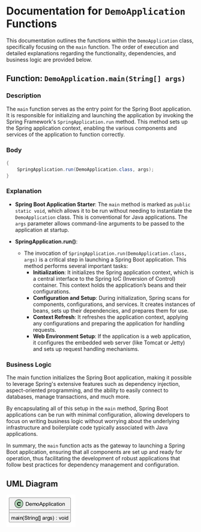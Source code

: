﻿# Documentation for `DemoApplication` Functions

This documentation outlines the functions within the `DemoApplication` class, specifically focusing on the `main` function. The order of execution and detailed explanations regarding the functionality, dependencies, and business logic are provided below.

## Function: `DemoApplication.main(String[] args)`

### Description
The `main` function serves as the entry point for the Spring Boot application. It is responsible for initializing and launching the application by invoking the Spring Framework's `SpringApplication.run` method. This method sets up the Spring application context, enabling the various components and services of the application to function correctly.

### Body
```java
{
    SpringApplication.run(DemoApplication.class, args);
}
```

### Explanation
- **Spring Boot Application Starter**: The `main` method is marked as `public static void`, which allows it to be run without needing to instantiate the `DemoApplication` class. This is conventional for Java applications. The `args` parameter allows command-line arguments to be passed to the application at startup.
  
- **SpringApplication.run()**: 
  - The invocation of `SpringApplication.run(DemoApplication.class, args)` is a critical step in launching a Spring Boot application. This method performs several important tasks:
    - **Initialization**: It initializes the Spring application context, which is a central interface to the Spring IoC (Inversion of Control) container. This context holds the application’s beans and their configurations.
    - **Configuration and Setup**: During initialization, Spring scans for components, configurations, and services. It creates instances of beans, sets up their dependencies, and prepares them for use.
    - **Context Refresh**: It refreshes the application context, applying any configurations and preparing the application for handling requests.
    - **Web Environment Setup**: If the application is a web application, it configures the embedded web server (like Tomcat or Jetty) and sets up request handling mechanisms.

### Business Logic
The main function initializes the Spring Boot application, making it possible to leverage Spring's extensive features such as dependency injection, aspect-oriented programming, and the ability to easily connect to databases, manage transactions, and much more.

By encapsulating all of this setup in the `main` method, Spring Boot applications can be run with minimal configuration, allowing developers to focus on writing business logic without worrying about the underlying infrastructure and boilerplate code typically associated with Java applications.

In summary, the `main` function acts as the gateway to launching a Spring Boot application, ensuring that all components are set up and ready for operation, thus facilitating the development of robust applications that follow best practices for dependency management and configuration.
## UML Diagram
![Image](images/DemoApplication_img1.png)

